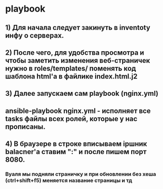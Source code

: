 # playbook
## 1) Для начала следует закинуть в inventoty инфу о серверах.
## 2) После чего, для удобства просмотра и чтобы заметить изменения веб-страничек нужно в roles/templates/ поменять код шаблона html'a в файлике index.html.j2
## 3) Далее запускаем сам playbook (nginx.yml)

## ansible-playbook nginx.yml - исполняет все tasks файлы всех ролей, которые у нас прописаны.
## 4) В браузере в строке вписываем ipшник balacner'а ставим ":" и после пишем порт 8080.
### Вуаля мы подняли страничку и при обновлении без хеша (ctrl+shift+f5) меняется название страницы и тд
